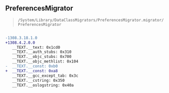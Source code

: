 ## PreferencesMigrator

> `/System/Library/DataClassMigrators/PreferencesMigrator.migrator/PreferencesMigrator`

```diff

-1308.3.18.1.0
+1308.4.2.0.0
   __TEXT.__text: 0x1cd0
   __TEXT.__auth_stubs: 0x310
   __TEXT.__objc_stubs: 0x700
   __TEXT.__objc_methlist: 0x104
-  __TEXT.__const: 0xb0
+  __TEXT.__const: 0xa8
   __TEXT.__gcc_except_tab: 0x3c
   __TEXT.__cstring: 0x350
   __TEXT.__oslogstring: 0x40a

```
